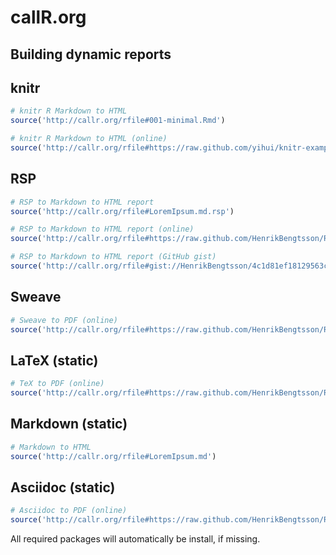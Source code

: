 
# callR.org




## Building dynamic reports

## knitr
```r
# knitr R Markdown to HTML
source('http://callr.org/rfile#001-minimal.Rmd')

# knitr R Markdown to HTML (online)
source('http://callr.org/rfile#https://raw.github.com/yihui/knitr-examples/master/001-minimal.Rmd')
```


## RSP
```r
# RSP to Markdown to HTML report
source('http://callr.org/rfile#LoremIpsum.md.rsp')

# RSP to Markdown to HTML report (online)
source('http://callr.org/rfile#https://raw.github.com/HenrikBengtsson/R.rsp/master/inst/rsp_LoremIpsum/LoremIpsum.md.rsp')

# RSP to Markdown to HTML report (GitHub gist)
source('http://callr.org/rfile#gist://HenrikBengtsson/4c1d81ef18129563c79b/matrixNA-wrong-way.md.rsp')
```


## Sweave
```r
# Sweave to PDF (online)
source('http://callr.org/rfile#https://raw.github.com/HenrikBengtsson/R.rsp/master/inst/rsp_LoremIpsum/LoremIpsum.Rnw')
```


## LaTeX (static)
```r
# TeX to PDF (online)
source('http://callr.org/rfile#https://raw.github.com/HenrikBengtsson/R.rsp/master/inst/rsp_LoremIpsum/LoremIpsum.tex')
```


## Markdown (static)
```r
# Markdown to HTML
source('http://callr.org/rfile#LoremIpsum.md')
```


## Asciidoc (static)
```r
# Asciidoc to PDF (online)
source('http://callr.org/rfile#https://raw.github.com/HenrikBengtsson/R.rsp/master/inst/rsp_LoremIpsum/LoremIpsum.asciidoc.txt')
```

All required packages will automatically be install, if missing.


<script>
  (function(i,s,o,g,r,a,m){i['GoogleAnalyticsObject']=r;i[r]=i[r]||function(){
  (i[r].q=i[r].q||[]).push(arguments)},i[r].l=1*new Date();a=s.createElement(o),
  m=s.getElementsByTagName(o)[0];a.async=1;a.src=g;m.parentNode.insertBefore(a,m)
  })(window,document,'script','//www.google-analytics.com/analytics.js','ga');

  ga('create', 'UA-54228632-1', 'auto');
  ga('send', 'pageview');

</script>

